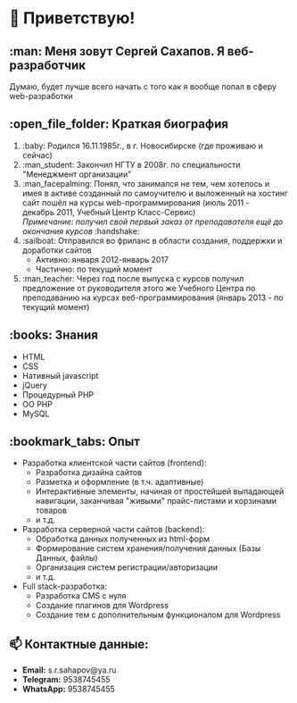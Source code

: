 <h1>👋 Приветствую!</h1>
<h2>:man: Меня зовут Сергей Сахапов. Я веб-разработчик</h2>
<p>Думаю, будет лучше всего начать с того как я вообще попал в сферу web-разработки</p>
<h2>:open_file_folder: Краткая биография</h2>
<ol>
    <li>:baby: Родился 16.11.1985г., в г. Новосибирске (где проживаю и сейчас)</li>
    <li>:man_student: Закончил НГТУ в 2008г. по специальности &quot;Менеджмент организации&quot;</li>
    <li>:man_facepalming: Понял, что занимался не тем, чем хотелось и имея в активе созданный по самоучителю и выложенный на хостинг сайт пошёл на курсы web-программирования (июль&nbsp;2011 - декабрь&nbsp;2011, Учебный Центр Класс-Сервис)<br>
    <em>Примечание: получил свой первый заказ от преподавателя ещё до окончания курсов</em> :handshake:
    </li>
    <li>:sailboat: Отправился во фриланс в области создания, поддержки и доработки сайтов
        <ul>
            <li>Активно: января&nbsp;2012-январь&nbsp;2017</li>
            <li>Частично: по текущий момент</li>
        </ul>
    </li>
    <li>:man_teacher: Через год после выпуска с курсов получил предложение от руководителя этого же Учебного Центра по преподаванию на курсах веб-программирования (январь&nbsp;2013 - по текущий момент)</li>
</ol>
<h2>:books: Знания</h2>
<ul>
    <li>HTML</li>
    <li>CSS</li>
    <li>Нативный javascript</li>
    <li>jQuery</li>
    <li>Процедурный PHP</li>
    <li>ОО PHP</li>
    <li>MySQL</li>
</ul>
<h2>:bookmark_tabs: Опыт</h2>
<ul>
    <li>Разработка клиентской части сайтов (frontend):
        <ul>
            <li>Разработка дизайна сайтов</li>
            <li>Разметка и оформление (в т.ч. адаптивные)</li>
            <li>Интерактивные элементы, начиная от простейшей выпадающей навигации, заканчивая &quot;живыми&quot; прайс-листами и корзинами товаров</li>
            <li>и т.д.</li>
        </ul>
    </li>
    <li>Разработка серверной части сайтов (backend):
        <ul>
            <li>Обработка данных полученных из html-форм</li>
            <li>Формирование систем хранения/получения данных (Базы Данных, файлы)</li>
            <li>Организация систем регистрации/авторизации</li>
            <li>и т.д.</li>
        </ul>
    </li>
    <li>Full&nbsp;stack-разработка:
        <ul>
            <li>Разработка CMS с нуля</li>
            <li>Создание плагинов для Wordpress</li>
            <li>Создание тем с дополнительным функционалом для Wordpress</li>
        </ul>
    </li>
</ul>
<h2>📫 Контактные данные:</h2>
<ul>
    <li><strong>Email:</strong> s.r.sahapov@ya.ru</li>
    <li><strong>Telegram:</strong> 9538745455</li>
    <li><strong>WhatsApp:</strong> 9538745455</li>
</ul>
<!--
**MonoBrainCell/MonoBrainCell** is a ✨ _special_ ✨ repository because its `README.md` (this file) appears on your GitHub profile.

Here are some ideas to get you started:

- 🔭 I’m currently working on ...
- 🌱 I’m currently learning ...
- 👯 I’m looking to collaborate on ...
- 🤔 I’m looking for help with ...
- 💬 Ask me about ...
- 📫 How to reach me: ...
- 😄 Pronouns: ...
- ⚡ Fun fact: ...
-->
